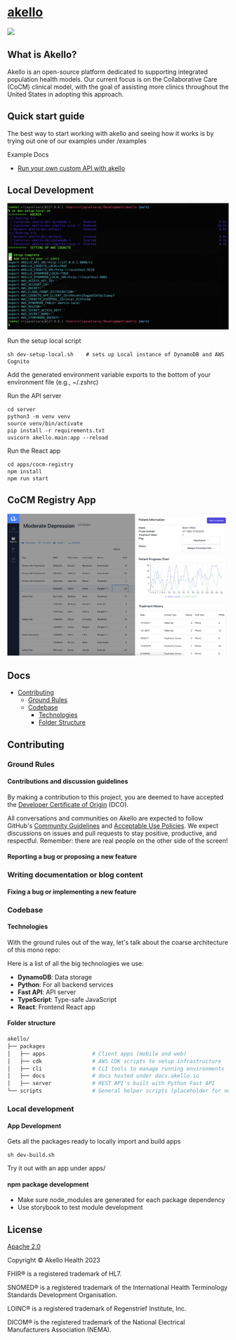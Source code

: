# [akello](https://www.akello.io)

[![](https://dcbadge.vercel.app/api/server/WSqNrWBKKw)](https://discord.gg/WSqNrWBKKw)

## What is Akello?
Akello is an open-source platform dedicated to supporting integrated population health models. Our current focus is on the Collaborative Care (CoCM) clinical model, with the goal of assisting more clinics throughout the United States in adopting this approach.


## Quick start guide


The best way to start working with akello and seeing how it works is by trying out one of our examples under /examples

Example Docs
 * [Run your own custom API with akello](https://github.com/akello-io/akello/blob/main/examples/foo-api)


## Local Development

![Alt text](/assets/setuplocal.png "local dev")

Run the setup local script

```shell
sh dev-setup-local.sh    # sets up Local instance of DynamoDB and AWS Cognito
```

Add the generated environment variable exports to the bottom of your environment file (e.g., ~/.zshrc)

Run the API server
```shell
cd server
python3 -m venv venv
source venv/bin/activate
pip install -r requirements.txt
uvicorn akello.main:app --reload
```

Run the React app

```shell
cd apps/cocm-registry
npm install
npm run start
```

## CoCM Registry App

![Alt text](/assets/app-screenshot.png "akello")

## Docs
- [Contributing](#contributing)
  - [Ground Rules](#ground-rules)
  - [Codebase](#codebase)
    - [Technologies](#technologies)
    - [Folder Structure](#folder-structure)


## Contributing

### Ground Rules

#### Contributions and discussion guidelines

By making a contribution to this project, you are deemed to have accepted the [Developer Certificate of Origin](https://developercertificate.org/) (DCO).

All conversations and communities on Akello are expected to follow GitHub's [Community Guidelines](https://help.github.com/en/github/site-policy/github-community-guidelines)
and [Acceptable Use Policies](https://help.github.com/en/github/site-policy/github-acceptable-use-policies). We expect
discussions on issues and pull requests to stay positive, productive, and respectful. Remember: there are real people on
the other side of the screen!

#### Reporting a bug or proposing a new feature

### Writing documentation or blog content

#### Fixing a bug or implementing a new feature

### Codebase

#### Technologies

With the ground rules out of the way, let's talk about the coarse architecture of this mono repo:

Here is a list of all the big technologies we use:

- **DynamoDB**: Data storage
- **Python**: For all backend services
- **Fast API**: API server
- **TypeScript**: Type-safe JavaScript
- **React**: Frontend React app


#### Folder structure

```sh
akello/
├── packages
│   ├── apps               # Client apps (mobile and web)
│   ├── cdk                # AWS CDK scripts to setup infrastructure
│   ├── cli                # CLI tools to manage running environments
│   ├── docs               # docs hosted under docs.akello.io 
│   ├── server             # REST API's built with Python Fast API
└── scripts                # General helper scripts (placeholder for now)
```


### Local development

#### App Development

Gets all the packages ready to locally import and build apps
```shell
sh dev-build.sh 
```

Try it out with an app under apps/

#### npm package development

- Make sure node_modules are generated for each package dependency
- Use storybook to test module development


## License

[Apache 2.0](LICENSE.txt)

Copyright &copy; Akello Health 2023

FHIR&reg; is a registered trademark of HL7.

SNOMED&reg; is a registered trademark of the International Health Terminology Standards Development Organisation.

LOINC&reg; is a registered trademark of Regenstrief Institute, Inc.

DICOM&reg; is the registered trademark of the National Electrical Manufacturers Association (NEMA).
